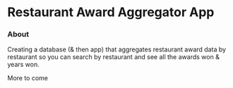 # Restaurant Award Aggregator App

### About
Creating a database (& then app) that aggregates restaurant award data by restaurant so you can search by restaurant and see all the awards won & years won.

More to come